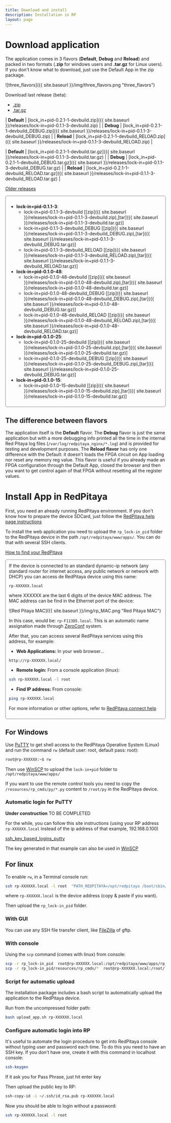 ```yaml
---
title: Download and install
description: Installation in RP
layout: page
---
```


# Download application

The application comes in 3 flavors (**Default**, **Debug** and **Reload**) and packed in two formats
(**.zip** for windows users and **.tar.gz** for Linux users). If you don't know what to download, just use
the Default App in the zip package.

![three_flavors]({{ site.baseurl }}/img/three_flavors.png "three_flavors")

Download last release (beta):


<ul class="nav nav-tabs">
  <li class="active"><a data-toggle="tab" href="#zip"  > .zip    </a></li>
  <li>               <a data-toggle="tab" href="#targz"> .tar.gz </a></li>
</ul>

<div class="tab-content">
<div id="zip" class="tab-pane fade in active" markdown="1">

|  **Default**  |  [lock_in+pid-0.2.1-1-devbuild.zip]({{ site.baseurl }}/releases/lock-in+pid-0.1.1-3-devbuild.zip)                |
|  **Debug**    |  [lock_in+pid-0.2.1-1-devbuild_DEBUG.zip]({{ site.baseurl }}/releases/lock-in+pid-0.1.1-3-devbuild_DEBUG.zip)    |
|  **Reload**   |  [lock_in+pid-0.2.1-1-devbuild_RELOAD.zip]({{ site.baseurl }}/releases/lock-in+pid-0.1.1-3-devbuild_RELOAD.zip)  |

</div>
<div id="targz" class="tab-pane fade" markdown="1">

|  **Default**  |  [lock_in+pid-0.2.1-1-devbuild.tar.gz]({{ site.baseurl }}/releases/lock-in+pid-0.1.1-3-devbuild.tar.gz)                |
|  **Debug**    |  [lock_in+pid-0.2.1-1-devbuild_DEBUG.tar.gz]({{ site.baseurl }}/releases/lock-in+pid-0.1.1-3-devbuild_DEBUG.tar.gz)    |
|  **Reload**   |  [lock_in+pid-0.2.1-1-devbuild_RELOAD.tar.gz]({{ site.baseurl }}/releases/lock-in+pid-0.1.1-3-devbuild_RELOAD.tar.gz)  |

</div>
</div>



<a data-toggle="collapse" href="#OldReleases" aria-expanded="false" aria-controls="OldReleases">Older releases<span class="caret"></span></a>

<div id="OldReleases" class="collapse" markdown="1" style="padding: 10px; border: 1px solid gray; border-radius: 5px;">

- **lock-in+pid-0.1.1-3**:
  - lock-in+pid-0.1.1-3-devbuild [[zip]({{ site.baseurl }}/releases/lock-in+pid-0.1.1-3-devbuild.zip),[tar]({{ site.baseurl }}/releases/lock-in+pid-0.1.1-3-devbuild.tar.gz)]
  - lock-in+pid-0.1.1-3-devbuild_DEBUG [[zip]({{ site.baseurl }}/releases/lock-in+pid-0.1.1-3-devbuild_DEBUG.zip),[tar]({{ site.baseurl }}/releases/lock-in+pid-0.1.1-3-devbuild_DEBUG.tar.gz)]
  - lock-in+pid-0.1.1-3-devbuild_RELOAD [[zip]({{ site.baseurl }}/releases/lock-in+pid-0.1.1-3-devbuild_RELOAD.zip),[tar]({{ site.baseurl }}/releases/lock-in+pid-0.1.1-3-devbuild_RELOAD.tar.gz)]
- **lock-in+pid-0.1.0-48**:
  - lock-in+pid-0.1.0-48-devbuild [[zip]({{ site.baseurl }}/releases/lock-in+pid-0.1.0-48-devbuild.zip),[tar]({{ site.baseurl }}/releases/lock-in+pid-0.1.0-48-devbuild.tar.gz)]
  - lock-in+pid-0.1.0-48-devbuild_DEBUG [[zip]({{ site.baseurl }}/releases/lock-in+pid-0.1.0-48-devbuild_DEBUG.zip),[tar]({{ site.baseurl }}/releases/lock-in+pid-0.1.0-48-devbuild_DEBUG.tar.gz)]
  - lock-in+pid-0.1.0-48-devbuild_RELOAD [[zip]({{ site.baseurl }}/releases/lock-in+pid-0.1.0-48-devbuild_RELOAD.zip),[tar]({{ site.baseurl }}/releases/lock-in+pid-0.1.0-48-devbuild_RELOAD.tar.gz)]
- **lock-in+pid-0.1.0-25**:
  - lock-in+pid-0.1.0-25-devbuild [[zip]({{ site.baseurl }}/releases/lock-in+pid-0.1.0-25-devbuild.zip),[tar]({{ site.baseurl }}/releases/lock-in+pid-0.1.0-25-devbuild.tar.gz)]
  - lock-in+pid-0.1.0-25-devbuild_DEBUG [[zip]({{ site.baseurl }}/releases/lock-in+pid-0.1.0-25-devbuild_DEBUG.zip),[tar]({{ site.baseurl }}/releases/lock-in+pid-0.1.0-25-devbuild_DEBUG.tar.gz)]
- **lock-in+pid-0.1.0-15**:
  - lock-in+pid-0.1.0-15-devbuild [[zip]({{ site.baseurl }}/releases/lock-in+pid-0.1.0-15-devbuild.zip),[tar]({{ site.baseurl }}/releases/lock-in+pid-0.1.0-15-devbuild.tar.gz)]

</div>

## The difference between flavors

The application itself is the **Default** flavor.
The **Debug** flavor is just the same application but with a more debugging
info printed all the time in the internal Red Pitaya log files (`/var/log/redpitaya_nginx/*.log`) and is provided
for testing and development purposes.
The **Reload flavor** has only one difference with the Default: it doesn't loads the FPGA circuit on App loading
nor reset any memory reg value. This flavor is useful if you already made an FPGA configuration
through the Default App, closed the browser and then you want to get control again of that FPGA without resetting
all the register values.


# Install App in RedPitaya

First, you need an already running RedPitaya environment. If you don't know
how to prepare the device SDCard, just follow the
[RedPitaya help page instructions](http://redpitaya.readthedocs.io/en/latest/quickStart/SDcard/SDcard.html)

To install the web application you need to upload the `rp_lock-in_pid` folder
to the RedPitaya device in the path `/opt/redpitaya/www/apps/`. You can do that with several SSH clients.


<a data-toggle="collapse" href="#How_to_find_RedPitaya" aria-expanded="false" aria-controls="How_to_find_RedPitaya"> How to find your RedPitaya <span class="caret"></span></a>

<div id="How_to_find_RedPitaya" class="collapse" markdown="1" style="padding: 10px; border: 1px solid gray; border-radius: 5px;">
If the device is connected to an standard dynamic-ip network (any standard router for internet access, any public network or network with DHCP) you can access de RedPitaya device using this name:

`rp-XXXXXX.local`

where XXXXXX are the last 6 digits of the device MAC address. The MAC address can be find in the Ethernet port of the
device:

![Red Pitaya MAC]({{ site.baseurl }}/img/rp_MAC.png "Red Pitaya MAC")

In this case, would be: `rp-F113D5.local`. This is an automatic name assignation made through [ZeroConf](https://en.wikipedia.org/wiki/Zero-configuration_networking) system.

After that, you can access several RedPitaya services using this address, for example:

 - **Web Applications:** In your web browser...

 `http://rp-XXXXXX.local/`

 - **Remote login:** From a console application (linux):

 ```bash
 ssh rp-XXXXXX.local -l root
 ```

 - **Find IP address:** From console:
 ```bash
 ping rp-XXXXXX.local
 ```
For more information or other options, refer to
[RedPitaya connect help](http://redpitaya.readthedocs.io/en/latest/quickStart/connect/connect.html)

</div>


## For Windows

Use [PuTTY](https://www.chiark.greenend.org.uk/~sgtatham/putty/latest.html) to
get shell access to the RedPitaya Operative System (Linux) and run the command `rw` (default user: root, default pass: root):

```bash
root@rp-XXXXXX:~$ rw
```

Then use [WinSCP](https://winscp.net/) to upload the `lock-in+pid` folder to
 `/opt/redpitaya/www/apps/`

If you want to use the remote control tools you need to copy the `/resources/rp_cmds/py/*.py`
content to `/root/py` in the RedPitaya device.

### Automatic login for PuTTY

<div class="alert alert-warning" role="alert">
  <strong>Under construction</strong> TO BE COMPLETED
</div>

For the while, you can follow this site instructions (using your RP address `rp-XXXXXX.local` instead of the ip address of that example, 192.168.0.100)

[ssh_key_based_logins_putty](https://www.howtoforge.com/ssh_key_based_logins_putty)

The key generated in that example can also be used in [WinSCP](https://winscp.net/eng/docs/ui_login_authentication)

## For linux

To enable `rw`, in a Terminal console run:

```bash
ssh rp-XXXXXX.local -l root  "PATH_REDPITAYA=/opt/redpitaya /boot/sbin/rw"
```

where `rp-XXXXXX.local` is the device address (copy & paste if you want).

Then upload the `rp_lock-in_pid` folder.

### With GUI

You can use any SSH file transfer client, like [FileZilla](https://filezilla-project.org/) of gftp.

### With console
Using the `scp` command (comes with linux) from console:

```bash
scp -r rp_lock-in_pid  root@rp-XXXXXX.local:/opt/redpitaya/www/apps/rp_lock-in_pid
scp -r rp_lock-in_pid/resources/rp_cmds/*  root@rp-XXXXXX.local:/root/
```

### Script for automatic upload
The installation package includes a bash script to automatically upload
the application to the RedPitaya device.

Run from the uncompressed folder path:

```bash
bash upload_app.sh rp-XXXXXX.local
```

### Configure automatic login into RP

It's useful to automate the login procedure to get into RedPitaya console without
typing user and password each time. To do this you need to have an SSH key. If you
don't have one, create it with this command in localhost console:

```bash
ssh-keygen
```
If it ask you for Pass Phrase, just hit enter key

Then upload the public key to RP:

```bash
ssh-copy-id -i ~/.ssh/id_rsa.pub rp-XXXXXX.local
```

Now you should be able to login without a password:

```bash
ssh rp-XXXXXX.local -l root
```
